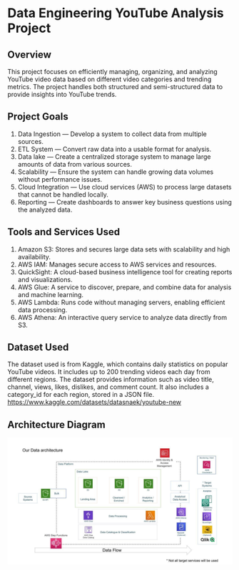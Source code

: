# Data Engineering YouTube Analysis Project 

## Overview

This project focuses on efficiently managing, organizing, and analyzing YouTube video data based on different video categories and trending metrics. The project handles both structured and semi-structured data to provide insights into YouTube trends.

## Project Goals
1. Data Ingestion — Develop a system to collect data from multiple sources.
2. ETL System — Convert raw data into a usable format for analysis.
3. Data lake — Create a centralized storage system to manage large amounts of data from various sources.
4. Scalability — Ensure the system can handle growing data volumes without performance issues.
5. Cloud Integration — Use cloud services (AWS) to process large datasets that cannot be handled locally.
6. Reporting — Create dashboards to answer key business questions using the analyzed data.
 
## Tools and Services Used
1. Amazon S3: Stores and secures large data sets with scalability and high availability.
2. AWS IAM: Manages secure access to AWS services and resources.
3. QuickSight: A cloud-based business intelligence tool for creating reports and visualizations.
4. AWS Glue: A service to discover, prepare, and combine data for analysis and machine learning.
5. AWS Lambda: Runs code without managing servers, enabling efficient data processing.
6. AWS Athena: An interactive query service to analyze data directly from S3.

## Dataset Used
The dataset used is from Kaggle, which contains daily statistics on popular YouTube videos. It includes up to 200 trending videos each day from different regions. The dataset provides information such as video title, channel, views, likes, dislikes, and comment count. It also includes a category_id for each region, stored in a JSON file.
https://www.kaggle.com/datasets/datasnaek/youtube-new

## Architecture Diagram
<img src="architecture.jpeg">
 
